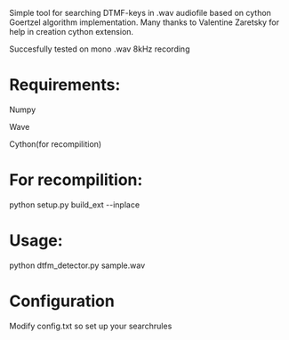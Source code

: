Simple tool for searching DTMF-keys in .wav audiofile based on cython Goertzel algorithm implementation.
Many thanks to Valentine Zaretsky for help in creation cython extension.

Succesfully tested on mono .wav 8kHz recording 

# Requirements:

Numpy

Wave

Cython(for recompilition)


# For recompilition: 

python setup.py build_ext --inplace

# Usage:

python dtfm_detector.py sample.wav

# Configuration

Modify config.txt so set up your searchrules

